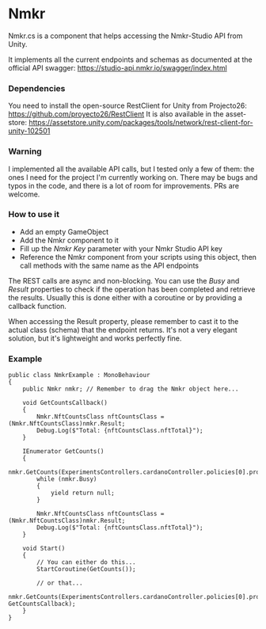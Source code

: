# Nmkr
Nmkr.cs is a component that helps accessing the Nmkr-Studio API from Unity.

It implements all the current endpoints and schemas as documented at the official API swagger: https://studio-api.nmkr.io/swagger/index.html

### Dependencies
You need to install the open-source RestClient for Unity from Projecto26: https://github.com/proyecto26/RestClient
It is also available in the asset-store: https://assetstore.unity.com/packages/tools/network/rest-client-for-unity-102501

### Warning
I implemented all the available API calls, but I tested only a few of them: the ones I need for the project I'm currently working on.
There may be bugs and typos in the code, and there is a lot of room for improvements. PRs are welcome.

### How to use it
- Add an empty GameObject
- Add the Nmkr component to it
- Fill up the *Nmkr Key* parameter with your Nmkr Studio API key
- Reference the Nmkr component from your scripts using this object, then call methods with the same name as the API endpoints

The REST calls are async and non-blocking. You can use the *Busy* and *Result* properties to check if the operation has been completed and retrieve the results.
Usually this is done either with a coroutine or by providing a callback function.

When accessing the Result property, please remember to cast it to the actual class (schema) that the endpoint returns.
It's not a very elegant solution, but it's lightweight and works perfectly fine.

### Example

```
public class NmkrExample : MonoBehaviour
{
    public Nmkr nmkr; // Remember to drag the Nmkr object here...

    void GetCountsCallback()
    {
        Nmkr.NftCountsClass nftCountsClass = (Nmkr.NftCountsClass)nmkr.Result;
        Debug.Log($"Total: {nftCountsClass.nftTotal}");
    }

    IEnumerator GetCounts()
    {
        nmkr.GetCounts(ExperimentsControllers.cardanoController.policies[0].projectId);
        while (nmkr.Busy)
        {
            yield return null;
        }

        Nmkr.NftCountsClass nftCountsClass = (Nmkr.NftCountsClass)nmkr.Result;
        Debug.Log($"Total: {nftCountsClass.nftTotal}");
    }

    void Start()
    {
        // You can either do this...
        StartCoroutine(GetCounts());

        // or that...
        nmkr.GetCounts(ExperimentsControllers.cardanoController.policies[0].projectId, GetCountsCallback);
    }
}
```
